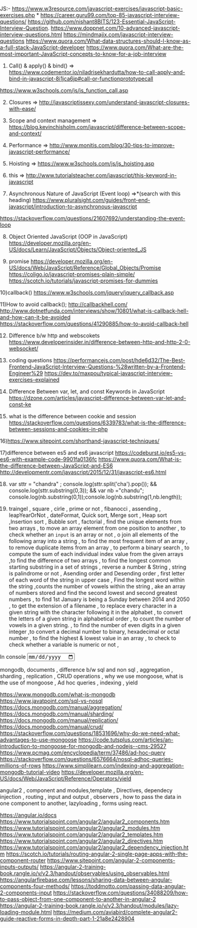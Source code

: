 JS:-
https://www.w3resource.com/javascript-exercises/javascript-basic-exercises.php *
https://career.guru99.com/top-85-javascript-interview-questions/
https://github.com/nishant8BITS/123-Essential-JavaScript-Interview-Question.
https://www.doppnet.com/10-advanced-javascript-interview-questions.html
https://mindmajix.com/javascript-interview-questions
https://www.quora.com/What-data-structures-should-I-know-as-a-full-stack-JavaScript-developer
https://www.quora.com/What-are-the-most-important-JavaScript-concepts-to-know-for-a-job-interview




1) Call() & apply() & bind() => https://www.codementor.io/niladrisekhardutta/how-to-call-apply-and-bind-in-javascript-8i1jca6jp#call-or-functionprototypecall

https://www.w3schools.com/js/js_function_call.asp

2) Closures =>
http://javascriptissexy.com/understand-javascript-closures-with-ease/

3) Scope and context management =>
https://blog.kevinchisholm.com/javascript/difference-between-scope-and-context/

4) Performance =>
http://www.monitis.com/blog/30-tips-to-improve-javascript-performance/

5) Hoisting =>
https://www.w3schools.com/js/js_hoisting.asp

6) this =>
http://www.tutorialsteacher.com/javascript/this-keyword-in-javascript

7) Asynchronous Nature of JavaScript (Event loop) =>*(search with this heading)
https://www.pluralsight.com/guides/front-end-javascript/introduction-to-asynchronous-javascript

https://stackoverflow.com/questions/21607692/understanding-the-event-loop

8) Object Oriented JavaScript (OOP in JavaScript)
https://developer.mozilla.org/en-US/docs/Learn/JavaScript/Objects/Object-oriented_JS

9) promise
https://developer.mozilla.org/en-US/docs/Web/JavaScript/Reference/Global_Objects/Promise
https://coligo.io/javascript-promises-plain-simple/
https://scotch.io/tutorials/javascript-promises-for-dummies

10)callback() 
https://www.w3schools.com/jquery/jquery_callback.asp

11)How to avoid callback();
http://callbackhell.com/
http://www.dotnetfunda.com/interviews/show/10801/what-is-callback-hell-and-how-can-it-be-avoided
https://stackoverflow.com/questions/41290885/how-to-avoid-callback-hell

12) Difference b/w http and webscokets 
https://www.developerinsider.in/difference-between-http-and-http-2-0-websocket/ 

13) coding questions
https://performancejs.com/post/hde6d32/The-Best-Frontend-JavaScript-Interview-Questions-%28written-by-a-Frontend-Engineer%29
https://dev.to/maxpou/typical-javascript-interview-exercises-explained

14) Difference Between var, let, and const Keywords in JavaScript
https://dzone.com/articles/javascript-difference-between-var-let-and-const-ke

15) what is the difference between cookie and session
https://stackoverflow.com/questions/6339783/what-is-the-difference-between-sessions-and-cookies-in-php

16)https://www.sitepoint.com/shorthand-javascript-techniques/

17)difference between es5 and es6 javascript
https://codeburst.io/es5-vs-es6-with-example-code-9901fa0136fc
https://www.quora.com/What-is-the-difference-between-JavaScript-and-ES6
http://developmentr.com/javascript/2015/12/31/javascript-es6.html

18) var sttr = "chandra" ; console.log(sttr.split('cha').pop());  && console.log(sttr.substring(0,3)); && var nb ="chandu"; console.log(nb.substring(0,1));console.log(nb.substring(1,nb.length));

19) traingel , square , cirle , prime or not , fibanocci , assending , leapYearOrNot , dateFormat,  Quick sort, Merge sort , Heap sort ,Insertion sort , Bubble sort , factorial , find the unique elements from two arrays ,  to move an array element from one position to another , to check whether an `input` is an array or not , o join all elements of the following array into a string , to find the most frequent item of an array ,  to remove duplicate items from an array  , to perform a binary search , to compute the sum of each individual index value from the given arrays ,to find the difference of two arrays , to find the longest common starting substring in a set of strings , reverse a number & String , string is palindrome or not , Asending order and Desending order , first letter of each word of the string in upper case , Find the longest word within the string ,counts the number of vowels within the string , ake an array of numbers stored and find the second lowest and second greatest numbers , to find 1st January is being a Sunday between 2014 and 2050 , to get the extension of a filename , to replace every character in a given string with the character following it in the alphabet ,  to convert the letters of a given string in alphabetical order , to count the number of vowels in a given string. , to find the number of even digits in a given integer ,to convert a decimal number to binary, hexadecimal or octal number , to find the highest & lowest value in an array , to check to check whether a variable is numeric or not , 




<!DOCTYPE HTML>
<html>
    <head>
        <style>
            body {
                margin: 0px;
                padding: 0px;
            }
        </style>
    </head>
    <body>
        <div>
            In  console
            <input type="date" name="bday"> 
        </div>
        <script type="text/javascript">
            //================= 1) - area of Tiangle +++++++++++Foramulaee = half-traingle = ((side1 side2 + side3)/2 ) , 
            //Trangle = Math.sqrt(half-traingle * ((half-traingle - side1) * (half-traingle - side2) * (half-traingle - side3)));
            function areaOfTriangle(a, b, c) {
                var side1 = a;
                var side2 = b;
                var side3 = c;
                var perimeter = (side1 + side2 + side3) / 2;
                var area = Math.sqrt(perimeter * ((perimeter - side1) * (perimeter - side2) * (perimeter - side3)));
                console.log(area);
            };
         //================== 2)- area of Circle+++++++++++Foramulaee = area of circle = PI * R  * R , circumference of circle = 2 * PI * R ;
            function areaAndCircumferenceOfCirecle(radius) {
                var area = Math.PI * radius * radius;
                var circumferance = 2 * Math.PI * radius
                console.log(area + " -- " + circumferance)
            };
            //================= 3)- area of rectangle+++++++++Formulaee = area of rectangle = width * length
            function areaRectangle(w,l){
                var area= w * l ;
                console.log(area);
            };
            //================= 4 )- prime or not+++++++ a positive integer which is only devisible by 1 
            
            function primeNumOrNoT(num){
                if(num === 1){return false;}
               else if(num === 2){return true;}
               else {
                  for(var x=2; x < num; x++ ){
                      if(num % 2 === 0){return false}
                  } 
                  return true;
               }
            };
            //================= 5 )- fibonaci series+++++++  the first two Fibonacci numbers are 0 and 1, and each subsequent number is the sum of the previous two.
            // Its recurrence relation is given by Fn = Fn-1 + Fn-2.
            
            function fibonaciSeries(num){
                var fibo = [];
                 fibo[0] = 0;
                 fibo[1] = 1;
                for(var i=2; i<= num ; i++){
                    fibo[i] = fibo[i-1] + fibo[i-2];
                    console.log(fibo[i]);
                }
            };
           ////================= 6 )- factorial ++++++ 
           function factorial(num){
                if(num === 0){ return 1}
                return num * factorial(num - 1);
                }
           ////================= 7 )- PailndromeOrNot ++++++ 
           function pailndromeOrNot(str){
               var pail= str.split("").reverse().join("");
               if(str == pail){return true}
               return false;
           }
           ////================= 8 )- Asending and Desending Order ++++++ 
            function asendingOrder(array1){
              var asendingOrder = array1.sort(function(a,b){return a-b});
   console.log(" --- asendingOrder --- " +asendingOrder );  
            };
             function desendingOrder(array1){
    var desendingOrder = array1.sort(function(a,b){return b-a});
   console.log(" --- desendingOrder --- " +desendingOrder );  
            };
            ////================= 9 )- leapYearOrNot ++++++  
             function leapYearOrNot(year) {
                x = (year % 100 === 0) ? (year % 400 === 0) : (year % 4 === 0);
                console.log(x);
            };
            ////================= 10 )- dateFormat ++++++              
             function dateFormat() {
                var date = new Date();
                console.log(date);
                var yyyy = date.getFullYear();
                var mm = date.getMonth();
                var dd = date.getDate();
                var day = date.getDay();
                var weeks = ["Mon","Tue" ,"Wed","Thu","Fri","Sat"];
                console.log(mm + "/" + dd + "/" + yyyy);
                console.log("day -- "+weeks[day]);
            };
             ////================= 11 )- Find Unique num in two arrays ++++++              
             function findUniqueValuesInArray(arr1, arr2){
              let unique1 = arr1.filter((o) => arr2.indexOf(o)=== -1);
              let unique2 = arr2.filter((o) => arr1.indexOf(o) === -1);
              var unique = unique1.concat(unique2);
              console.log(unique);
             }
            ////================= 12 )- to move an array element from one position to another ++++++      
            function array_move(arr, old_index, new_index) {
                if (new_index >= arr.length) {
                    var k = new_index - arr.length + 1;
                    while (k--) {
                        arr.push(undefined);
                    }
                }
                arr.splice(new_index, 0, arr.splice(old_index, 1)[0]);
                return arr; 
                };
            ////================= 13 )- to check whether an `input` is an array or not ++++++      
                 function isArray(arr1){
                if(toString.call(arr1) === "[object Array]" ){return true}
                return false;
            };
            ////================= 14 )- to join all elements of the following array into a string 
           function toJoinArrayIntoString(arr1){
                            var finalOutPut = arr1.toString();
            var some = arr1.join("+");
            console.log(some);
                        }
            ////================= 15 )-  to remove duplicate items from an array   eg:- console.log(new Set(arr1));           
             function removeDuplicates(arr){
                    let unique_array = []
                    for(let i = 0;i < arr.length; i++){
                        if(unique_array.indexOf(arr[i]) == -1){
                            unique_array.push(arr[i])
                        }
                    }
                    return unique_array
                    };
            //================= 16 )- Find 1st January is being a Sunday between 2014 and 2050.
            function findFirstSunday(startYear, endYear) {
                console.log('--------------------');
                for (var year = startYear; year <= endYear; year++)
                {
                    var d = new Date(year, 0, 1);
                    if (d.getDay() === 0)
                        console.log("1st January is being a Sunday  " + year);
                }
                console.log('--------------------');
            }              
            //================= 17 )- reverse a number & String
            function reverse(input){
                var op = input.split("").reverse().join("");
                console.log(op);
            }
            //================= 18 )- first letter of each word of the string in upper case
            function uppercase(str) {
                var array1 = str.split(' ');
                var newarray1 = [];
                for(var x = 0; x < array1.length; x++){
                    newarray1.push(array1[x].charAt(0).toUpperCase()+array1[x].slice(1));
                }
                return newarray1.join(' ');
              }   
             
            document.writeln("<br/>navigator.appCodeName: " + navigator.appCodeName);
            document.writeln("<br/>navigator.appName: " + navigator.appName);
            document.writeln("<br/>navigator.appVersion: " + navigator.appVersion);
            document.writeln("<br/>navigator.cookieEnabled: " + navigator.cookieEnabled);
            document.writeln("<br/>navigator.language: " + navigator.language);
            document.writeln("<br/>navigator.userAgent: " + navigator.userAgent);
            document.writeln("<br/>navigator.platform: " + navigator.platform);
            document.writeln("<br/>navigator.onLine: " + navigator.onLine);
        
        function strPostion() {
                var arr1 = ["king", "queen", "minister", "quiz"];
                var str = ""
                for (i = 0; i <= arr1.length; i++) {
                    console.log(arr1[i]);
                    str = arr1[i]
                    if (str.substring(0, 1) == "q") {
                        console.log("---- " + str);
                    }
                }
            }
            const twoSum = (arr, target) => {
  let results = [];
  for (let i=0; i<arr.length; i++) {
    for (let j=i+1; j<arr.length; j++) {
      if (arr[j] === target - arr[i]) {
        results.push([arr[i], arr[j]])
      }
    }
  }
  return results;
}
        </script>
    </body>
</html>      

















mongodb, documents , difference b/w sql and non  sql , aggregation , sharding , replication , CRUD operations , why we use mongoose,
what is the use of mongoose , Ad hoc queries , indexing , yield 

https://www.mongodb.com/what-is-mongodb
https://www.javatpoint.com/sql-vs-nosql
https://docs.mongodb.com/manual/aggregation/
https://docs.mongodb.com/manual/sharding/
https://docs.mongodb.com/manual/replication/
https://docs.mongodb.com/manual/crud/
https://stackoverflow.com/questions/18531696/why-do-we-need-what-advantages-to-use-mongoose
https://code.tutsplus.com/articles/an-introduction-to-mongoose-for-mongodb-and-nodejs--cms-29527
https://www.pcmag.com/encyclopedia/term/37486/ad-hoc-query
https://stackoverflow.com/questions/6576664/nosql-adhoc-queries-millions-of-rows
https://www.simplilearn.com/indexing-and-aggregation-mongodb-tutorial-video
https://developer.mozilla.org/en-US/docs/Web/JavaScript/Reference/Operators/yield


angular2 , component and modules,template , Directives, dependecy injection ,
routing , input and output , observers , how to pass the data in one component to another,
lazyloading , forms using react.


https://angular.io/docs
https://www.tutorialspoint.com/angular2/angular2_components.htm
https://www.tutorialspoint.com/angular2/angular2_modules.htm
https://www.tutorialspoint.com/angular2/angular2_templates.htm
https://www.tutorialspoint.com/angular2/angular2_directives.htm
https://www.tutorialspoint.com/angular2/angular2_dependency_injection.htm
https://scotch.io/tutorials/routing-angular-2-single-page-apps-with-the-component-router
https://www.sitepoint.com/angular-2-components-inputs-outputs/
https://angular-2-training-book.rangle.io/v/v2.3/handout/observables/using_observables.html
https://angularfirebase.com/lessons/sharing-data-between-angular-components-four-methods/
https://toddmotto.com/passing-data-angular-2-components-input
https://stackoverflow.com/questions/34088209/how-to-pass-object-from-one-component-to-another-in-angular-2
https://angular-2-training-book.rangle.io/v/v2.3/handout/modules/lazy-loading-module.html
https://medium.com/aviabird/complete-angular2-guide-reactive-forms-in-depth-part-1-21a8e2428904
